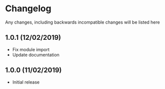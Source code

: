 # Changelog

Any changes, including backwards incompatible changes will be listed here

## 1.0.1 (12/02/2019)

- Fix module import
- Update documentation

## 1.0.0 (11/02/2019)

- Initial release

